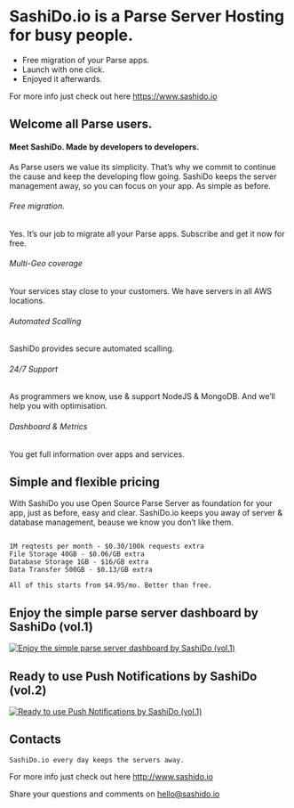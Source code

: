 # SashiDo.io is a Parse Server Hosting for busy people.

- Free migration of your Parse apps. 
- Launch with one click. 
- Enjoyed it afterwards.

For more info just check out here https://www.sashido.io

## Welcome all Parse users.

#### Meet SashiDo. Made by developers to developers.

As Parse users we value its simplicity. That’s why we commit to continue the cause and keep the developing flow going. SashiDo keeps the server management away, so you can focus on your app. As simple as before.

###### Free migration. 
Yes. It’s our job to migrate all your Parse apps. Subscribe and get it now for free.

###### Multi-Geo coverage
Your services stay close to your customers. We have servers in all AWS locations.

###### Automated Scalling
SashiDo provides secure automated scalling. 

###### 24/7 Support
As programmers we know, use & support NodeJS & MongoDB. And we’ll help you with optimisation. 

###### Dashboard & Metrics
You get full information over apps and services.

## Simple and flexible pricing

With SashiDo you use Open Source Parse Server as foundation for your app, just as before, easy and clear. SashiDo.io keeps you away of server & database management, beause we know you don’t like them.

```

1M reqtests per month - $0.30/100k requests extra
File Storage 40GB - $0.06/GB extra 
Database Storage 1GB - $16/GB extra
Data Transfer 500GB - $0.13/GB extra

All of this starts from $4.95/mo. Better than free.

```

## Enjoy the simple parse server dashboard by SashiDo (vol.1)
[![Enjoy the simple parse server dashboard by SashiDo (vol.1)](http://img.youtube.com/vi/FhcxR6btIqw/maxresdefault.jpg)](https://www.youtube.com/watch?v=FhcxR6btIqw)

## Ready to use Push Notifications by SashiDo (vol.2)
[![Ready to use Push Notifications by SashiDo (vol.1)](http://img.youtube.com/vi/O0KhXqQ3WlY/maxresdefault.jpg)](https://www.youtube.com/watch?v=O0KhXqQ3WlY)

## Contacts
`SashiDo.io every day keeps the servers away.`

For more info just check out here http://www.sashido.io

Share your questions and comments on hello@sashido.io
